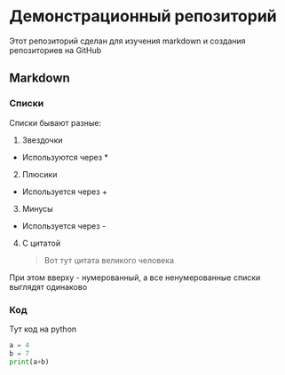# Демонстрационный репозиторий
Этот репозиторий сделан для изучения markdown и создания репозиториев на GitHub
## Markdown
### Списки
Списки бывают разные:
1. Звездочки
  * Используются через *
2. Плюсики
  + Используется через +
3. Минусы
  - Используется через -
4. C цитатой
    > Вот тут цитата
    > великого человека

При этом вверху - нумерованный, а все ненумерованные списки выглядят одинаково
### Код
Тут код на python
```Python
a = 4
b = 7
print(a+b)
```

